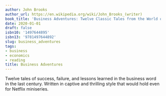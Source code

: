 ```yaml
---
author: John Brooks
author_url: https://en.wikipedia.org/wiki/John_Brooks_(writer)
book_title: 'Business Adventures: Twelve Classic Tales from the World of Wall Street'
date: 2020-01-01
draft: false
isbn10: '1497644895'
isbn13: '9781497644892'
slug: business_adventures
tags:
- business
- economics
- reading
title: Business Adventures
---
```


Twelve tales of success, failure, and lessons learned in the business word in
the last century. Written in captive and thrilling style that would hold even
for Netflix miniseries.

